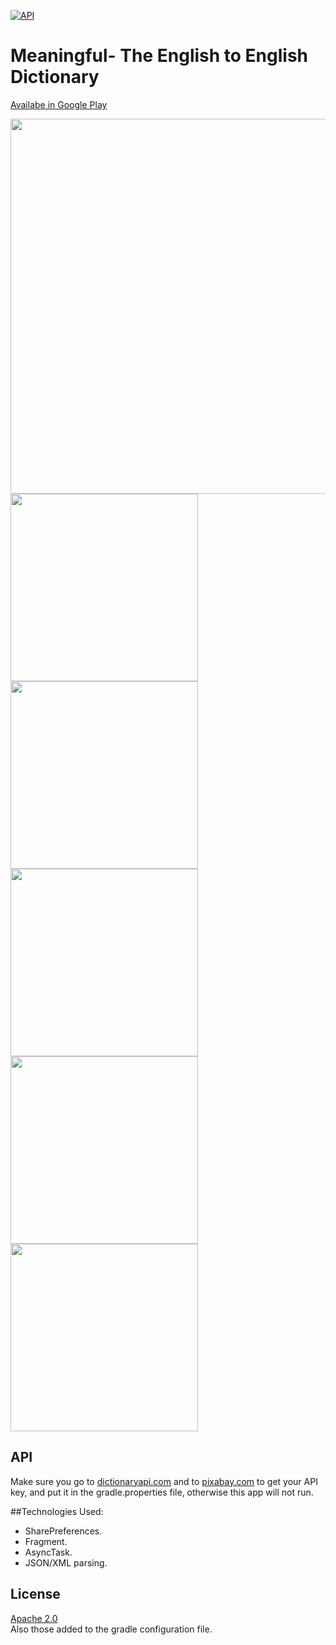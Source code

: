 [![API](https://img.shields.io/badge/API-13%2B-green.svg?style=flat)](https://android-arsenal.com/api?level=13)
# Meaningful- The English to English Dictionary

[Availabe in Google Play](https://play.google.com/store/apps/details?id=mem.edu.meaningful)

<img src="http://www.dia40.com/oodles/colorp/ss4.png" width="600"><br>
<img src="http://www.dia40.com/oodles/colorp/ss1.png" width="300">
<img src="http://www.dia40.com/oodles/colorp/ss2.png" width="300"><br>
<img src="http://www.dia40.com/oodles/colorp/ss3.png" width="300">
<img src="http://www.dia40.com/oodles/colorp/ss5.png" width="300">
<img src="http://www.dia40.com/oodles/colorp/ss6.png" width="300">

## API
Make sure you go to [dictionaryapi.com](https://www.dictionaryapi.com) and to [pixabay.com](https://www.pixabay.com) to get your API key, and put it in the gradle.properties file, otherwise this app will not run.

##Technologies Used: 
- SharePreferences. 
- Fragment.
- AsyncTask. 
- JSON/XML parsing.


## License

[Apache 2.0](https://svn.apache.org/viewvc/httpd/httpd/trunk/LICENSE?view=markup)  
Also those added to the gradle configuration file.
